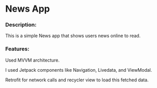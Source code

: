 # **News App**

### Description:
This is a simple News app that shows users news online to read.

### Features:
Used MVVM architecture.

I used Jetpack components like Navigation, Livedata, and ViewModal.

Retrofit for network calls and recycler view to load this fetched data.
